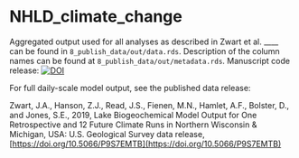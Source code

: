 # NHLD_climate_change

Aggregated output used for all analyses as described in Zwart et al. ____ can be found in `8_publish_data/out/data.rds`. Description of the column names can be found at `8_publish_data/out/metadata.rds`. Manuscript code release: [![DOI](https://zenodo.org/badge/113368289.svg)](https://zenodo.org/badge/latestdoi/113368289)


For full daily-scale model output, see the published data release: 

Zwart, J.A., Hanson, Z.J., Read, J.S., Fienen, M.N., Hamlet, A.F., Bolster, D., and Jones, S.E., 2019, Lake Biogeochemical Model Output for One Retrospective and 12 Future Climate Runs in Northern Wisconsin & Michigan, USA: U.S. Geological Survey data release, [https://doi.org/10.5066/P9S7EMTB](https://doi.org/10.5066/P9S7EMTB)


